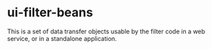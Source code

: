 # ui-filter-beans

This is a set of data transfer objects usable by the filter code
in a web service, or in a standalone application.
